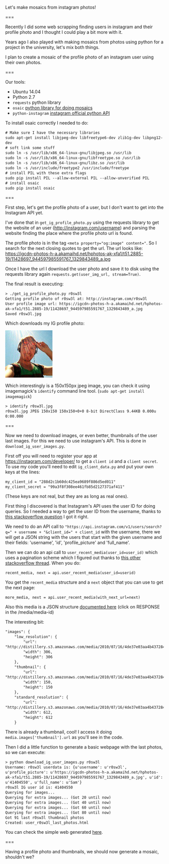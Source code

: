 Let's make mosaics from instagram photos!

===

Recently I did some web scrapping finding users in instagram and their profile photo and I thought I could play a bit more with it.

Years ago I also played with making mosaics from photos using python for a project in the university, let's mix both things.

I plan to create a mosaic of the profile photo of an instagram user using their own photos.

===

Our tools:

* Ubuntu 14.04
* Python 2.7
* `requests` python library
* `osaic` [python library for doing mosaics](https://pypi.python.org/pypi/osaic/2.0.0)
* `python-instagram` [instagram official python API](https://github.com/Instagram/python-instagram)

To install osaic correctly I needed to do:

    # Make sure I have the necessary libraries
    sudo apt-get install libjpeg-dev libfreetype6-dev zlib1g-dev libpng12-dev
    # soft link some stuff
    sudo ln -s /usr/lib/x86_64-linux-gnu/libjpeg.so /usr/lib
    sudo ln -s /usr/lib/x86_64-linux-gnu/libfreetype.so /usr/lib
    sudo ln -s /usr/lib/x86_64-linux-gnu/libz.so /usr/lib
    sudo ln -s /usr/include/freetype2 /usr/include/freetype
    # install PIL with these extra flags
    sudo pip install PIL --allow-external PIL --allow-unverified PIL
    # install osaic
    sudo pip install osaic

===

First step, let's get the profile photo of a user, but I don't want to get into the Instagram API yet.

I've done that in `get_ig_profile_photo.py` using the requests library to get the website of an user (http://instagram.com/username) and parsing the website finding the place where the profile photo url is found.

The profile photo is in the tag `<meta property="og:image" content="`. So I search for the next closing quotes to get the url. The url looks like:
https://igcdn-photos-h-a.akamaihd.net/hphotos-ak-xfa1/t51.2885-19/11428697_944597985591767_1329843489_a.jpg

Once I have the url I download the user photo and save it to disk using the requests library again `requests.get(user_img_url, stream=True)`.

The final result is executing:

    > ./get_ig_profile_photo.py r0sw3l
	Getting profile photo of r0sw3l at: http://instagram.com/r0sw3l
	User profile image url: https://igcdn-photos-h-a.akamaihd.net/hphotos-ak-xfa1/t51.2885-19/11428697_944597985591767_1329843489_a.jpg
	Saved r0sw3l.jpg

Which downloads my IG profile photo:

![r0sw3l's profile photo](https://raw.githubusercontent.com/awesomebytes/instagram_mosaic/master/r0sw3l.jpg)

Which interestingly is a 150x150px jpeg image, you can check it using imagemagick's `identify` command line tool. (`sudo apt-get install imagemagick`)

    > identify r0sw3l.jpg 
    r0sw3l.jpg JPEG 150x150 150x150+0+0 8-bit DirectClass 9.44KB 0.000u 0:00.000

===

Now we need to download images, or even better, thumbnails of the user last images. For this we need to use instagram's API. This is done in `download_ig_user_images.py`.

First off you will need to register your app at https://instagram.com/developer/ to get a `client id` and a `client secret`. To use my code you'll need to edit `ig_client_data.py` and put your own keys at the lines:

    my_client_id = "288d2c1b60dc425ea9689f886d5ed011"
    my_client_secret = "99a3f8f308ee461fb85d2127371af411"

(These keys are not real, but they are as long as real ones).

First thing I discovered is that Instagram's API uses the user ID for doing queries. So I needed a way to get the user ID from the username, thanks to [this stackoverflow question](http://stackoverflow.com/questions/11796349/instagram-how-to-get-my-user-id-from-username) I got it right.

We need to do an API call to `"https://api.instagram.com/v1/users/search?q=" + username + "&client_id=" + client_id` with the username, there we will get a JSON string with the users that start with the given username and their fields: 'username', 'id', 'profile_picture' and 'full_name'.

Then we can do an api call to `user_recent_media(user_id=user_id)` which uses a pagination scheme which I figured out thanks to [this other stackoverflow thread](http://stackoverflow.com/questions/23442696/what-does-next-mean-here-python-instagram-api). When you do:

    recent_media, next = api.user_recent_media(user_id=userid)

You get the `recent_media` structure and a `next` object that you can use to get the next page:

    more_media, next = api.user_recent_media(with_next_url=next)

Also this media is a JSON structure [documented here](https://instagram.com/developer/endpoints/media/) (click on RESPONSE in the /media/media-id)

The interesting bit:

    "images": {
        "low_resolution": {
            "url": "http://distillery.s3.amazonaws.com/media/2010/07/16/4de37e03aa4b4372843a7eb33fa41cad_6.jpg",
            "width": 306,
            "height": 306
        },
        "thumbnail": {
            "url": "http://distillery.s3.amazonaws.com/media/2010/07/16/4de37e03aa4b4372843a7eb33fa41cad_5.jpg",
            "width": 150,
            "height": 150
        },
        "standard_resolution": {
            "url": "http://distillery.s3.amazonaws.com/media/2010/07/16/4de37e03aa4b4372843a7eb33fa41cad_7.jpg",
            "width": 612,
            "height": 612
        }

There is already a thumbnail, cool! I access it doing `media.images['thumbnail'].url` as you'll see in the code.

Then I did a little function to generate a basic webpage with the last photos, so we can execute:

    > python download_ig_user_images.py r0sw3l
    Username: r0sw3l userdata is: {u'username': u'r0sw3l', u'profile_picture': u'https://igcdn-photos-h-a.akamaihd.net/hphotos-ak-xfa1/t51.2885-19/11428697_944597985591767_1329843489_a.jpg', u'id': u'41404550', u'full_name': u'Sam'}
    r0sw3l IG user id is: 41404550
    Querying for images...
    Querying for extra images... (Got 20 until now)
    Querying for extra images... (Got 40 until now)
    Querying for extra images... (Got 60 until now)
    Querying for extra images... (Got 80 until now)
    Got 91 last r0sw3l thumbnail photos
    Created: user_r0sw3l_last_photos.html

You can check the simple web generated [here](http://htmlpreview.github.io/?https://raw.githubusercontent.com/awesomebytes/instagram_mosaic/master/user_r0sw3l_last_photos.html).

===

Having a profile photo and thumbnails, we should now generate a mosaic, shouldn't we?




